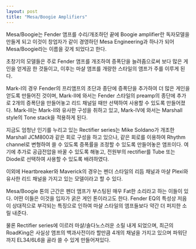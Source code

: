 ```yaml
---
layout: post
title: "Mesa/Boogie Amplifiers"
---
```


Mesa/Boogie는 Fender 앰프를 수리/개조하던 끝에 Boogie amplifier란
독자모델을 만들게 되고 이것이 창업자가 같이 경영하던 Mesa Engineering과
하나가 되어 Mesa/Boogie라는 이름을 갖게 되었다고 한다.

초창기의 모델들은 주로 Fender 앰프를 개조하여 증폭단을 늘려줌으로써
보다 많은 게인을 얻게끔 한 것들이고, 이후는 마샬 앰프를 개량한 스타일의
앰프가 주를 이루게 된다.

Mark-I의 경우 Fender의 프리앰프의 초단과 종단에 증폭단을 추가하여
더 많은 게인을 얻도록 만들어진 것이며, Mark-II에 와서는 Fender 스타일의
preamp의 종단에 추가로 2개의 증폭단을 만들어놓고 리드 채널일 때만
선택하여 사용할 수 있도록 만들어졌다.
Mark-III는 Mark-II와 유사한 구성을 취하고 있고, Mark-IV에 와서는
Marshall style의 Tone stack을 적용하게 된다.

지금도 엄청난 인기를 누리고 있는 Rectifier series는 Mike Soldano가
개조한 Marshall JCM800과 같은 회로 구성을 하고 있으나, 
같은 회로를 이용하여 Rhythm channel로 변형하여 쓸 수 있도록
증폭률을 조정할 수 있도록 만들어놓은 앰프이다. 여기에 추가로
공급전압을 바꿀 수 있도록 해놓고, 전원부의 rectifier를 Tube 또는 Diode로
선택하여 사용할 수 있도록 배려하였다.

이외에 Heartbreaker와 Maverick의 경우는 펜더 스타일의 리듬 채널과
마샬 Plexi와 유사한 리드 채널을 가지고 있는 모델이라고 할 수 있다.

Mesa/Boogie 톤의 근간은 펜더 앰프가 부스팅된 매우 Fat한 소리라고
하는 이들이 있다. 어떤 이들은 이것을 입자가 굵은 게인 톤이라고도 한다.
Fender EQ의 특성상 저음이 상대적으로 부각되는 특징으로 인하여
마샬 스타일의 앰프들보다 약간 더 퍼지한 소릴 내준다.

물론 Rectifier series에 이르러 마샬/솔다노스러운 소릴 내게 되었으며,
최근의 RoadKing은 사실상 앰프의 백과사전이라 할만큼 4개의 채널을
가지고 있으며 파워단까지 EL34/6L6을 골라 쓸 수 있게 만들어져있다.

